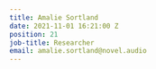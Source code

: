 ```yaml
---
title: Amalie Sortland
date: 2021-11-01 16:21:00 Z
position: 21
job-title: Researcher
email: amalie.sortland@novel.audio
---
```


